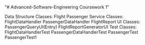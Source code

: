 "# Advanced-Software-Engineering Coursework 1" 

Data Structure Classes:
Flight
Passenger
Service Classes:
FlightDataHandler
PassengerDataHandler
FlightReport
UI Classes:
PassengerQueryUI(Entry)
FlightReportGeneratorUI
Test Classes:
FlightDataHandlerTest
PassengerDataHandlerTest
PassengerTest
PassengerTest1

